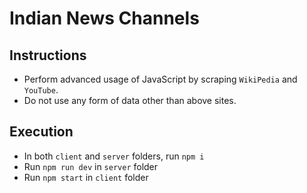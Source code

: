 # Indian News Channels

## Instructions

- Perform advanced usage of JavaScript by scraping `WikiPedia` and `YouTube`.
- Do not use any form of data other than above sites.

## Execution

- In both `client` and `server` folders, run `npm i`
- Run `npm run dev` in `server` folder
- Run `npm start` in `client` folder
